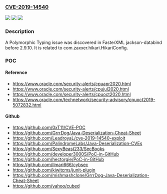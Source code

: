 ### [CVE-2019-14540](https://cve.mitre.org/cgi-bin/cvename.cgi?name=CVE-2019-14540)
![](https://img.shields.io/static/v1?label=Product&message=n%2Fa&color=blue)
![](https://img.shields.io/static/v1?label=Version&message=n%2Fa&color=blue)
![](https://img.shields.io/static/v1?label=Vulnerability&message=n%2Fa&color=brighgreen)

### Description

A Polymorphic Typing issue was discovered in FasterXML jackson-databind before 2.9.10. It is related to com.zaxxer.hikari.HikariConfig.

### POC

#### Reference
- https://www.oracle.com/security-alerts/cpuapr2020.html
- https://www.oracle.com/security-alerts/cpujul2020.html
- https://www.oracle.com/security-alerts/cpuoct2020.html
- https://www.oracle.com/technetwork/security-advisory/cpuoct2019-5072832.html

#### Github
- https://github.com/0xT11/CVE-POC
- https://github.com/GrrrDog/Java-Deserialization-Cheat-Sheet
- https://github.com/LeadroyaL/cve-2019-14540-exploit
- https://github.com/PalindromeLabs/Java-Deserialization-CVEs
- https://github.com/SexyBeast233/SecBooks
- https://github.com/developer3000S/PoC-in-GitHub
- https://github.com/hectorgie/PoC-in-GitHub
- https://github.com/ilmari666/cybsec
- https://github.com/kiwitcms/junit-plugin
- https://github.com/mishmashclone/GrrrDog-Java-Deserialization-Cheat-Sheet
- https://github.com/yahoo/cubed


